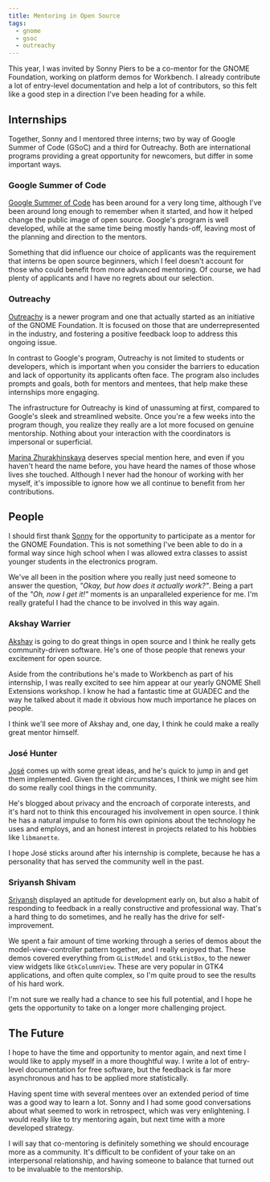 ```yaml
---
title: Mentoring in Open Source
tags:
  - gnome
  - gsoc
  - outreachy
---
```


This year, I was invited by Sonny Piers to be a co-mentor for the GNOME
Foundation, working on platform demos for Workbench. I already contribute a lot
of entry-level documentation and help a lot of contributors, so this felt like
a good step in a direction I've been heading for a while.

## Internships

Together, Sonny and I mentored three interns; two by way of Google Summer of
Code (GSoC) and a third for Outreachy. Both are international programs providing
a great opportunity for newcomers, but differ in some important ways.

### Google Summer of Code

[Google Summer of Code] has been around for a very long time, although I've been
around long enough to remember when it started, and how it helped change the
public image of open source. Google's program is well developed, while at the
same time being mostly hands-off, leaving most of the planning and direction
to the mentors.

Something that did influence our choice of applicants was the requirement that
interns be open source beginners, which I feel doesn't account for those who
could benefit from more advanced mentoring. Of course, we had plenty of
applicants and I have no regrets about our selection.

[Google Summer of Code]: https://summerofcode.withgoogle.com

### Outreachy

[Outreachy] is a newer program and one that actually started as an initiative
of the GNOME Foundation. It is focused on those that are underrepresented in the
industry, and fostering a positive feedback loop to address this ongoing issue.

In contrast to Google's program, Outreachy is not limited to students or
developers, which is important when you consider the barriers to education and
lack of opportunity its applicants often face. The program also includes prompts
and goals, both for mentors and mentees, that help make these internships more
engaging.

The infrastructure for Outreachy is kind of unassuming at first, compared to
Google's sleek and streamlined website. Once you're a few weeks into the
program though, you realize they really are a lot more focused on genuine
mentorship. Nothing about your interaction with the coordinators is impersonal
or superficial.

[Marina Zhurakhinskaya] deserves special mention here, and even if you haven't
heard the name before, you have heard the names of those whose lives she
touched. Although I never had the honour of working with her myself, it's
impossible to ignore how we all continue to benefit from her contributions.

[Outreachy]: https://outreachy.org
[Marina Zhurakhinskaya]: https://sfconservancy.org/news/2022/jun/14/remembering-marina/

## People

I should first thank [Sonny] for the opportunity to participate as a mentor for
the GNOME Foundation. This is not something I've been able to do in a formal way
since high school when I was allowed extra classes to assist younger students
in the electronics program.

We've all been in the position where you really just need someone to answer the
question, *"Okay, but how does it actually work?"*. Being a part of the
*"Oh, now I get it!"* moments is an unparalleled experience for me. I'm really
grateful I had the chance to be involved in this way again.

[Sonny]: https://floss.social/@sonny

### Akshay Warrier

[Akshay] is going to do great things in open source and I think he really gets
community-driven software. He's one of those people that renews your excitement
for open source.

Aside from the contributions he's made to Workbench as part of his internship,
I was really excited to see him appear at our yearly GNOME Shell Extensions
workshop. I know he had a fantastic time at GUADEC and the way he talked
about it made it obvious how much importance he places on people.

I think we'll see more of Akshay and, one day, I think he could make a really
great mentor himself.

[Akshay]: https://akshaywarrier.medium.com

### José Hunter

[José] comes up with some great ideas, and he's quick to jump in and get them
implemented. Given the right circumstances, I think we might see him do some
really cool things in the community.

He's blogged about privacy and the encroach of corporate interests, and it's
hard not to think this encouraged his involvement in open source. I think he
has a natural impulse to form his own opinions about the technology he uses and
employs, and an honest interest in projects related to his hobbies like
`libmanette`.

I hope José sticks around after his internship is complete, because he has
a personality that has served the community well in the past.

[José]: https://josecodes.hashnode.dev

### Sriyansh Shivam

[Sriyansh] displayed an aptitude for development early on, but also a habit of
responding to feedback in a really constructive and professional way. That's a
hard thing to do sometimes, and he really has the drive for self-improvement.

We spent a fair amount of time working through a series of demos about the
model-view-controller pattern together, and I really enjoyed that. These demos
covered everything from `GListModel` and `GtkListBox`, to the newer view widgets
like `GtkColumnView`. These are very popular in GTK4 applications, and often
quite complex, so I'm quite proud to see the results of his hard work.

I'm not sure we really had a chance to see his full potential, and I hope he
gets the opportunity to take on a longer more challenging project.

[Sriyansh]: https://sonichere.hashnode.dev

## The Future

I hope to have the time and opportunity to mentor again, and next time I would
like to apply myself in a more thoughtful way. I write a lot of entry-level
documentation for free software, but the feedback is far more asynchronous and
has to be applied more statistically.

Having spent time with several mentees over an extended period of time was a
good way to learn a lot. Sonny and I had some good conversations about what
seemed to work in retrospect, which was very enlightening. I would really like
to try mentoring again, but next time with a more developed strategy.

I will say that co-mentoring is definitely something we should encourage more
as a community. It's difficult to be confident of your take on an interpersonal
relationship, and having someone to balance that turned out to be invaluable to
the mentorship.
